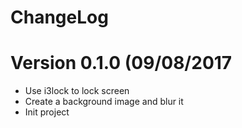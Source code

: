 ChangeLog
==============

# Version 0.1.0 (09/08/2017

- Use i3lock to lock screen
- Create a background image and blur it
- Init project
